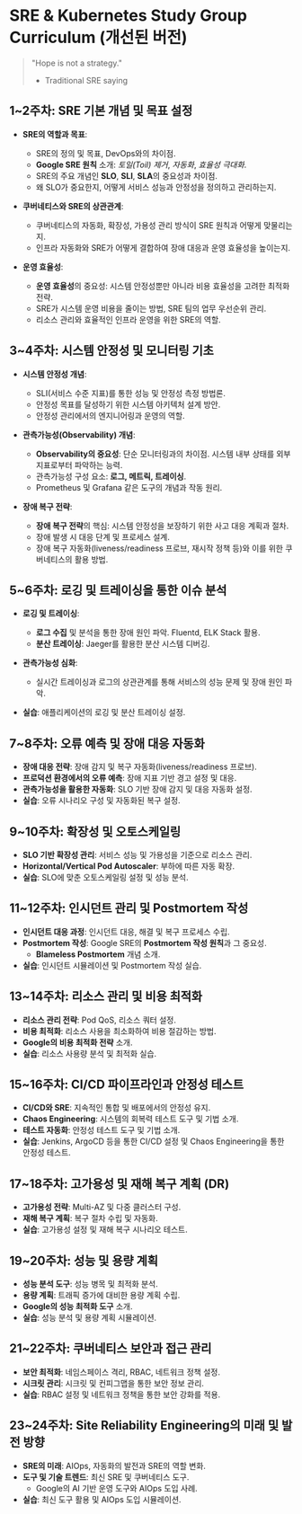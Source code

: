 # SRE & Kubernetes Study Group Curriculum (개선된 버전)

> "Hope is not a strategy."
>
> - Traditional SRE saying

## 1~2주차: SRE 기본 개념 및 목표 설정

- **SRE의 역할과 목표**:
  - SRE의 정의 및 목표, DevOps와의 차이점.
  - **Google SRE 원칙** 소개: *토일(Toil) 제거*, *자동화*, *효율성 극대화*.
  - SRE의 주요 개념인 **SLO**, **SLI**, **SLA**의 중요성과 차이점.
  - 왜 SLO가 중요한지, 어떻게 서비스 성능과 안정성을 정의하고 관리하는지.
  
- **쿠버네티스와 SRE의 상관관계**:
  - 쿠버네티스의 자동화, 확장성, 가용성 관리 방식이 SRE 원칙과 어떻게 맞물리는지.
  - 인프라 자동화와 SRE가 어떻게 결합하여 장애 대응과 운영 효율성을 높이는지.
  
- **운영 효율성**:
  - **운영 효율성**의 중요성: 시스템 안정성뿐만 아니라 비용 효율성을 고려한 최적화 전략.
  - SRE가 시스템 운영 비용을 줄이는 방법, SRE 팀의 업무 우선순위 관리.
  - 리소스 관리와 효율적인 인프라 운영을 위한 SRE의 역할.

## 3~4주차: 시스템 안정성 및 모니터링 기초

- **시스템 안정성 개념**:
  - SLI(서비스 수준 지표)를 통한 성능 및 안정성 측정 방법론.
  - 안정성 목표를 달성하기 위한 시스템 아키텍처 설계 방안.
  - 안정성 관리에서의 엔지니어링과 운영의 역할.
  
- **관측가능성(Observability) 개념**:
  - **Observability의 중요성**: 단순 모니터링과의 차이점. 시스템 내부 상태를 외부 지표로부터 파악하는 능력.
  - 관측가능성 구성 요소: **로그, 메트릭, 트레이싱**.
  - Prometheus 및 Grafana 같은 도구의 개념과 작동 원리.

- **장애 복구 전략**:
  - **장애 복구 전략**의 핵심: 시스템 안정성을 보장하기 위한 사고 대응 계획과 절차.
  - 장애 발생 시 대응 단계 및 프로세스 설계.
  - 장애 복구 자동화(liveness/readiness 프로브, 재시작 정책 등)와 이를 위한 쿠버네티스의 활용 방법.

## 5~6주차: 로깅 및 트레이싱을 통한 이슈 분석

- **로깅 및 트레이싱**: 
  - **로그 수집** 및 분석을 통한 장애 원인 파악. Fluentd, ELK Stack 활용.
  - **분산 트레이싱**: Jaeger를 활용한 분산 시스템 디버깅.
  
- **관측가능성 심화**: 
  - 실시간 트레이싱과 로그의 상관관계를 통해 서비스의 성능 문제 및 장애 원인 파악.
  
- **실습**: 애플리케이션의 로깅 및 분산 트레이싱 설정.

## 7~8주차: 오류 예측 및 장애 대응 자동화

- **장애 대응 전략**: 장애 감지 및 복구 자동화(liveness/readiness 프로브).
- **프로덕션 환경에서의 오류 예측**: 장애 지표 기반 경고 설정 및 대응.
- **관측가능성을 활용한 자동화**: SLO 기반 장애 감지 및 대응 자동화 설정.
- **실습**: 오류 시나리오 구성 및 자동화된 복구 설정.

## 9~10주차: 확장성 및 오토스케일링

- **SLO 기반 확장성 관리**: 서비스 성능 및 가용성을 기준으로 리소스 관리.
- **Horizontal/Vertical Pod Autoscaler**: 부하에 따른 자동 확장.
- **실습**: SLO에 맞춘 오토스케일링 설정 및 성능 분석.

## 11~12주차: 인시던트 관리 및 Postmortem 작성

- **인시던트 대응 과정**: 인시던트 대응, 해결 및 복구 프로세스 수립.
- **Postmortem 작성**: Google SRE의 **Postmortem 작성 원칙**과 그 중요성.
  - **Blameless Postmortem** 개념 소개.
- **실습**: 인시던트 시뮬레이션 및 Postmortem 작성 실습.

## 13~14주차: 리소스 관리 및 비용 최적화

- **리소스 관리 전략**: Pod QoS, 리소스 쿼터 설정.
- **비용 최적화**: 리소스 사용을 최소화하여 비용 절감하는 방법.
- **Google의 비용 최적화 전략** 소개.
- **실습**: 리소스 사용량 분석 및 최적화 실습.

## 15~16주차: CI/CD 파이프라인과 안정성 테스트

- **CI/CD와 SRE**: 지속적인 통합 및 배포에서의 안정성 유지.
- **Chaos Engineering**: 시스템의 회복력 테스트 도구 및 기법 소개.
- **테스트 자동화**: 안정성 테스트 도구 및 기법 소개.
- **실습**: Jenkins, ArgoCD 등을 통한 CI/CD 설정 및 Chaos Engineering을 통한 안정성 테스트.

## 17~18주차: 고가용성 및 재해 복구 계획 (DR)

- **고가용성 전략**: Multi-AZ 및 다중 클러스터 구성.
- **재해 복구 계획**: 복구 절차 수립 및 자동화.
- **실습**: 고가용성 설정 및 재해 복구 시나리오 테스트.

## 19~20주차: 성능 및 용량 계획

- **성능 분석 도구**: 성능 병목 및 최적화 분석.
- **용량 계획**: 트래픽 증가에 대비한 용량 계획 수립.
- **Google의 성능 최적화 도구** 소개.
- **실습**: 성능 분석 및 용량 계획 시뮬레이션.

## 21~22주차: 쿠버네티스 보안과 접근 관리

- **보안 최적화**: 네임스페이스 격리, RBAC, 네트워크 정책 설정.
- **시크릿 관리**: 시크릿 및 컨피그맵을 통한 보안 정보 관리.
- **실습**: RBAC 설정 및 네트워크 정책을 통한 보안 강화를 적용.

## 23~24주차: Site Reliability Engineering의 미래 및 발전 방향

- **SRE의 미래**: AIOps, 자동화의 발전과 SRE의 역할 변화.
- **도구 및 기술 트렌드**: 최신 SRE 및 쿠버네티스 도구.
  - Google의 AI 기반 운영 도구와 AIOps 도입 사례.
- **실습**: 최신 도구 활용 및 AIOps 도입 시뮬레이션.
